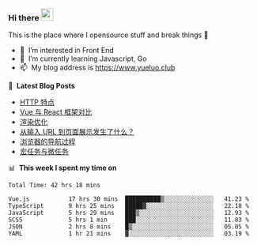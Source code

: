 ### Hi there <a href="https://www.yueluo.club/"><img src="https://media.giphy.com/media/hvRJCLFzcasrR4ia7z/giphy.gif" width="25px"></a>
This is the place where I opensource stuff and break things :rofl:

- 👀 &nbsp;I’m interested in Front End
- 🌱 &nbsp;I’m currently learning Javascript, Go
- 📫 &nbsp;My blog address is https://www.yueluo.club

📕 &nbsp;**Latest Blog Posts**

<!-- BLOG-POST-LIST:START -->
- [HTTP 特点](https://www.yueluo.club/detail?articleId=62838e9765e52c438840ce43)
- [Vue 与 React 框架对比](https://www.yueluo.club/detail?articleId=627fa59f65e52c438840b32c)
- [渲染优化](https://www.yueluo.club/detail?articleId=627d9bf465e52c438840a852)
- [从输入 URL 到页面展示发生了什么？](https://www.yueluo.club/detail?articleId=627bc68b65e52c4388409d53)
- [浏览器的导航过程](https://www.yueluo.club/detail?articleId=627bc2b565e52c4388409d16)
- [宏任务与微任务](https://www.yueluo.club/detail?articleId=627a71c365e52c4388409519)
<!-- BLOG-POST-LIST:END -->

📊 &nbsp;**This week I spent my time on**

<!--START_SECTION:waka-->

```text
Total Time: 42 hrs 18 mins

Vue.js           17 hrs 30 mins  ██████████▒░░░░░░░░░░░░░░   41.23 %
TypeScript       9 hrs 25 mins   █████▓░░░░░░░░░░░░░░░░░░░   22.18 %
JavaScript       5 hrs 29 mins   ███▒░░░░░░░░░░░░░░░░░░░░░   12.93 %
SCSS             5 hrs 1 min     ███░░░░░░░░░░░░░░░░░░░░░░   11.83 %
JSON             2 hrs 8 mins    █▒░░░░░░░░░░░░░░░░░░░░░░░   05.05 %
YAML             1 hr 21 mins    ▓░░░░░░░░░░░░░░░░░░░░░░░░   03.19 %
```

<!--END_SECTION:waka-->